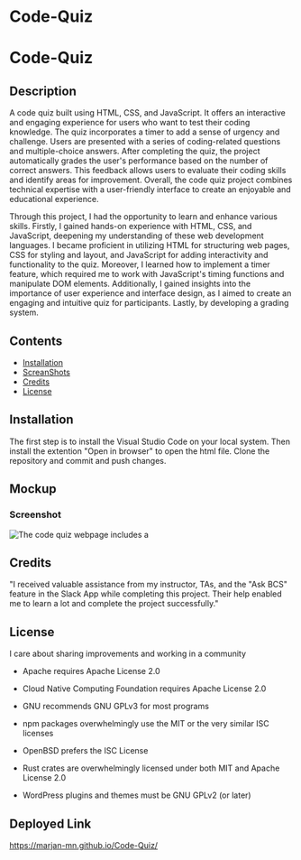 # Code-Quiz
# Code-Quiz
## Description
A code quiz built using HTML, CSS, and JavaScript. It offers an interactive and engaging experience for users who want to test their coding knowledge. The quiz incorporates a timer to add a sense of urgency and challenge. Users are presented with a series of coding-related questions and multiple-choice answers. After completing the quiz, the project automatically grades the user's performance based on the number of correct answers. This feedback allows users to evaluate their coding skills and identify areas for improvement. Overall, the code quiz project combines technical expertise with a user-friendly interface to create an enjoyable and educational experience.

Through this project, I had the opportunity to learn and enhance various skills. Firstly, I gained hands-on experience with HTML, CSS, and JavaScript, deepening my understanding of these web development languages. I became proficient in utilizing HTML for structuring web pages, CSS for styling and layout, and JavaScript for adding interactivity and functionality to the quiz. Moreover, I learned how to implement a timer feature, which required me to work with JavaScript's timing functions and manipulate DOM elements. Additionally, I gained insights into the importance of user experience and interface design, as I aimed to create an engaging and intuitive quiz for participants. Lastly, by developing a grading system.

## Contents


- [Installation](#installation)
- [ScreanShots](#usage)
- [Credits](#credits)
- [License](#license)


## Installation

The first step is to install the Visual Studio Code on your local system. Then install the extention "Open in browser" to open the html file. Clone the repository and commit and push changes.


## Mockup
### Screenshot

![The code quiz webpage includes a ]()

## Credits

"I received valuable assistance from my instructor, TAs, and the "Ask BCS" feature in the Slack App while completing this project. Their help enabled me to learn a lot and complete the project successfully."


## License

I care about sharing improvements and working in a community 
- Apache requires Apache License 2.0

- Cloud Native Computing Foundation requires Apache License 2.0

- GNU recommends GNU GPLv3 for most programs

- npm packages overwhelmingly use the MIT or the very similar ISC licenses

- OpenBSD prefers the ISC License

- Rust crates are overwhelmingly licensed under both MIT and Apache License 2.0

- WordPress plugins and themes must be GNU GPLv2 (or later)



## Deployed Link
https://marjan-mn.github.io/Code-Quiz/


